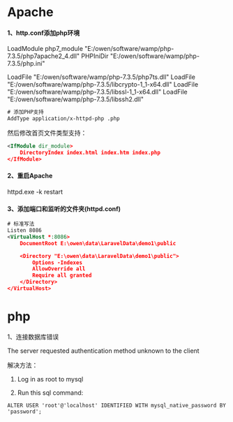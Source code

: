 # Apache

#### 1、http.conf添加php环境

LoadModule php7_module "E:/owen/software/wamp/php-7.3.5/php7apache2_4.dll"
PHPIniDir "E:/owen/software/wamp/php-7.3.5/php.ini"

LoadFile "E:/owen/software/wamp/php-7.3.5/php7ts.dll"
LoadFile "E:/owen/software/wamp/php-7.3.5/libcrypto-1_1-x64.dll"
LoadFile "E:/owen/software/wamp/php-7.3.5/libssl-1_1-x64.dll"
LoadFile "E:/owen/software/wamp/php-7.3.5/libssh2.dll"

```xml
# 添加PHP支持
AddType application/x-httpd-php .php
```

然后修改首页文件类型支持：

```xml
<IfModule dir_module>
    DirectoryIndex index.html index.htm index.php
</IfModule>

```

#### 2、重启Apache

httpd.exe -k restart

#### 3、添加端口和监听的文件夹(httpd.conf)

```xml
# 标准写法
Listen 8086
<VirtualHost *:8086>
    DocumentRoot E:\owen\data\LaravelData\demo1\public

    <Directory "E:\owen\data\LaravelData\demo1\public">
        Options -Indexes
        AllowOverride all
        Require all granted
    </Directory>
</VirtualHost>
```



# php

1、连接数据库错误

The server requested authentication method unknown to the client

解决方法：

1. Log in as root to mysql

2. Run this sql command:

```mysql
ALTER USER 'root'@'localhost' IDENTIFIED WITH mysql_native_password BY 'password';  
```

